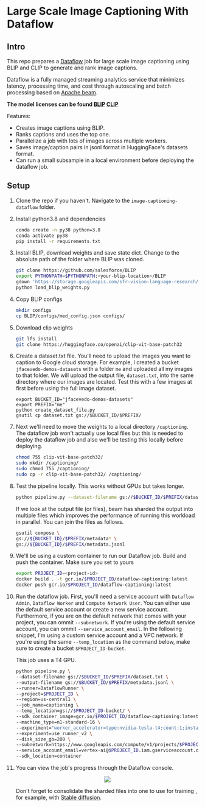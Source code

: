 # Large Scale Image Captioning With Dataflow

## Intro

This repo prepares a [Dataflow](https://cloud.google.com/dataflow) job for large scale image captioning using BLIP and CLIP to generate and rank image captions.

Dataflow is a fully managed streaming analytics service that minimizes latency, processing time, and cost through autoscaling and batch processing based on [Apache beam](https://beam.apache.org/).

**The model licenses can be found [BLIP](https://github.com/salesforce/BLIP/blob/main/LICENSE.txt) [CLIP](https://github.com/openai/CLIP/blob/main/LICENSE)**

Features:
- Creates image captions using BLIP.
- Ranks captions and uses the top one.
- Parallelize a job with lots of images across multiple workers.
- Saves image/caption pairs in jsonl format in HuggingFace's datasets format.
- Can run a small subsample in a local environment before deploying the dataflow job.

## Setup

1. Clone the repo if you haven't. Navigate to the `image-captioning-dataflow` folder.
1. Install python3.8 and dependencies

    ```bash
    conda create -n py38 python=3.8
    conda activate py38
    pip install -r requirements.txt
    ```
1. Install BLIP, download weights and save state dict. Change <your-blip-location> to the absolute path of the folder where BLIP was cloned.

    ```bash
    git clone https://github.com/salesforce/BLIP
    export PYTHONPATH=$PYTHONPATH:<your-blip-location>/BLIP
    gdown 'https://storage.googleapis.com/sfr-vision-language-research/BLIP/models/model*_base_caption.pth'
    python load_blip_weights.py
    ```

1. Copy BLIP configs

    ```bash
    mkdir configs
    cp BLIP/configs/med_config.json configs/
    ```

1. Download clip weights

    ```bash
    git lfs install
    git clone https://huggingface.co/openai/clip-vit-base-patch32
    ```

1. Create a dataset.txt file. You'll need to upload the images you want to caption to Google cloud storage. For example, I created a bucket `jfacevedo-demos-datasets` with a folder `me` and uploaded all my images to that folder. We will upload the output file, `dataset.txt`, into the same directory where our images are located. Test this with a few images at first before using the full image dataset.

    ```
    export BUCKET_ID="jfacevedo-demos-datasets"
    export PREFIX="me"
    python create_dataset_file.py
    gsutil cp dataset.txt gs://$BUCKET_ID/$PREFIX/
    ```

1. Next we'll need to move the weights to a local directory `/captioning`. The dataflow job won't actually use local files but this is needed to deploy the dataflow job and also we'll be testing this locally before deploying.

    ```bash
    chmod 755 clip-vit-base-patch32/
    sudo mkdir /captioning/
    sudo chmod 755 /captioning/
    sudo cp -r clip-vit-base-patch32/ /captioning/
    ```

1. Test the pipeline locally. This works without GPUs but takes longer.

    ```bash
    python pipeline.py --dataset-filename gs://$BUCKET_ID/$PREFIX/dataset.txt --output-filename gs://$BUCKET_ID/$PREFIX/metadata.jsonl
    ```

    If we look at the output file (or files), beam has sharded the output into multiple files which improves the performance of running this workload in parallel. You can join the files as follows.

    ```bash
    gsutil compose \
    gs://${BUCKET_ID}/$PREFIX/metadata* \
    gs://${BUCKET_ID}/$PREFIX/metadata.jsonl
    ```

1. We'll be using a custom container to run our Dataflow job. Build and push the container. Make sure you set <project-id> to yours

    ```bash
    export PROJECT_ID=<project-id>
    docker build . -t gcr.io/$PROJECT_ID/dataflow-captioning:latest
    docker push gcr.io/$PROJECT_ID/dataflow-captioning:latest
    ```

1. Run the dataflow job. First, you'll need a service account with `Dataflow Admin`, `Dataflow Worker` and `Compute Network User`. You can either use the default service account or create a new service account. Furthermore, if you are on the default network that comes with your project, you can ommit `--subnetwork`. If you're using the default service account, you can ommit `--service_account_email`. In the following snippet, I'm using a custom service account and a VPC network. If you're using the same `--temp_location` as the command below, make sure to create a bucket `$PROJECT_ID-bucket`.

    This job uses a T4 GPU.

    ```bash
    python pipeline.py \
    --dataset-filename gs://$BUCKET_ID/$PREFIX/dataset.txt \
    --output-filename gs://$BUCKET_ID/$PREFIX/metadata.jsonl \
    --runner=DataflowRunner \
    --project=$PROJECT_ID \
    --region=us-central1 \
    --job_name=captioning \
    --temp_location=gs://$PROJECT_ID-bucket/ \
    --sdk_container_image=gcr.io/$PROJECT_ID/dataflow-captioning:latest \
    --machine_type=n1-standard-16 \
    --experiment="worker_accelerator=type:nvidia-tesla-t4;count:1;install-nvidia-driver" \
    --experiment=use_runner_v2 \
    --disk_size_gb=200 \
    --subnetwork=https://www.googleapis.com/compute/v1/projects/$PROJECT_ID/regions/us-central1/subnetworks/jfacevedo-demo-subnet \
    --service_account_email=vertex-ai@$PROJECT_ID.iam.gserviceaccount.com \
    --sdk_location=container
    ```

1. You can view the job's progress through the Dataflow console.

    <center>
    <image src="./images/dataflow_job.png">
    </center>

    Don't forget to consolidate the sharded files into one to use for training , for example, with [Stable diffusion](../finetuning-stable-diffusion).